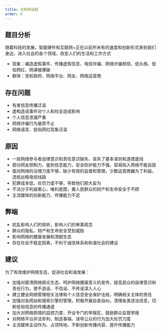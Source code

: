 ```yaml
---
title: 互联网话题
order: 8
---
```


## 题目分析
随着科技的发展，智能硬件和互联网+正在以前所未有的速度和创新形式来到我们身边，进入社会的各个领域，改变人们的生活和工作方式
  - 现象：编造虚假事件、传播虚假信息、电信诈骗、网络诈骗频现、低头族、低俗网红、网课被爆破
  - 群体：党和政府、网络平台、网友、网络运营商
## 存在问题

  - 有害信息传播泛滥
  - 虚构造谣事件对个人和社会造成影响
  - 个人信息泄漏严重
  - 网络诈骗行为屡禁不止
  - 网络语言、低俗网红现象泛滥

## 原因

  - 一些网络参与者自律意识和责任意识缺失、丧失了基本准则和道德底线
  - 部分网友控制力、鉴别信息能力，安全防护能力不强，容易陷入网络不能自拔
  - 面对网络的治理力度不够，缺少有效的监督和管理，少数运营商巍为了利益，违规出租电信线路
  - 犯罪成本低，处罚力度不够，导致他们胆大妄为
  - 不法分子利益熏心，唯利是图，置人民群众的财产和生命安全于不顾
  - 主流媒体的创新能力、传播能力不足

## 弊端

  - 扰乱影响人们的视听，影响人们的审美观念
  - 群众的隐私、财产和生命安全受到威胁
  - 影响网络的健康发展和清朗生态
  - 存在社会不稳定因素，不利于诚信体系和和谐社会的建设

## 建议
为了有效维护网络生态，促进社会和谐发展：
  - 加强对廓清网络舆论生态、呵护网络健康意义的宣传，提高民众的自律意识和责任行为，使不造谣、不信谣、不传谣深入人心
  - 建立健全网络管理相关法律和个人信息安全保护法规，明确相关主体的责任
  - 加强对各网站和搜索引擎的管理，积极开展自查自纠，清理各类违法信息，切断低俗信息的传播通道
  - 加大对网络舆情的监控力度，开设专门的举报区，鼓励群众监督举报
  - 对网络平台非法牟利、制造事端、误导公众的行为加大处罚力度
  - 主流媒体主动作为、占领阵地，不断创新传播内容、提升传播能力
